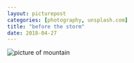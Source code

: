 ```yaml
---
layout: picturepost
categories: [photography, unsplash.com]
title: "before the storm"
date: 2018-04-27
---
```


![picture of mountain](/images/beforethestorm.jpg "Before the storm")


